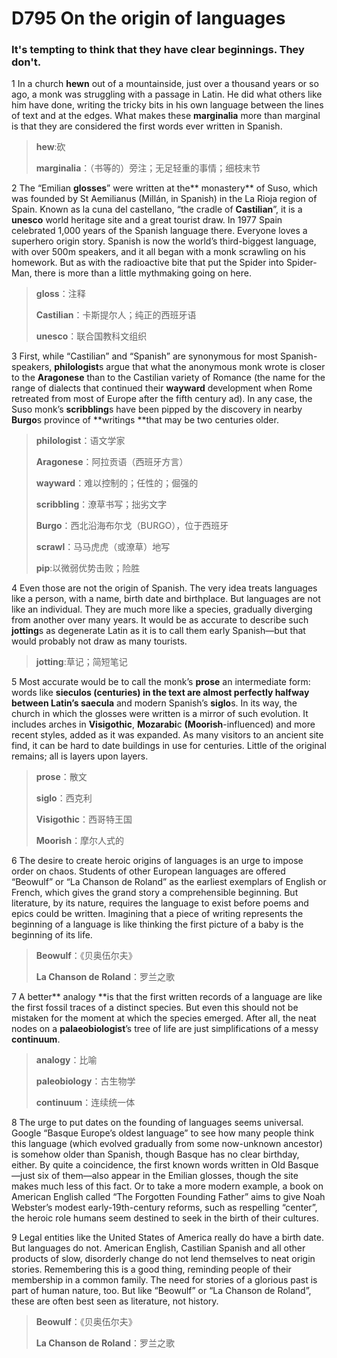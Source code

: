 # D795 On the origin of languages
### **It's tempting to think that they have clear beginnings. They don't.**
1 In a church **hewn** out of a mountainside, just over a thousand years or so ago, a monk was struggling with a passage in Latin. He did what others like him have done, writing the tricky bits in his own language between the lines of text and at the edges. What makes these **marginalia** more than marginal is that they are considered the first words ever written in Spanish.

> **hew**:砍
 > 
> **marginalia**：（书等的）旁注；无足轻重的事情；细枝末节
 > 

2 The “Emilian **glosses**” were written at the** monastery** of Suso, which was founded by St Aemilianus (Millán, in Spanish) in the La Rioja region of Spain. Known as la cuna del castellano, “the cradle of **Castilian**”, it is a **unesco** world heritage site and a great tourist draw. In 1977 Spain celebrated 1,000 years of the Spanish language there.
Everyone loves a superhero origin story. Spanish is now the world’s third-biggest language, with over 500m speakers, and it all began with a monk scrawling on his homework. But as with the radioactive bite that put the Spider into Spider-Man, there is more than a little mythmaking going on here.

> **gloss**：注释
 > 
> **Castilian**：卡斯提尔人；纯正的西班牙语
 > 
> **unesco**：联合国教科文组织
 > 

3 First, while “Castilian” and “Spanish” are synonymous for most Spanish-speakers, **philologist**s argue that what the anonymous monk wrote is closer to the **Aragonese** than to the Castilian variety of Romance (the name for the range of dialects that continued their **wayward** development when Rome retreated from most of Europe after the fifth century ad). In any case, the Suso monk’s **scribbling**s have been pipped by the discovery in nearby **Burgo**s province of **writings **that may be two centuries older.

> **philologist**：语文学家
 > 
> **Aragonese**：阿拉贡语（西班牙方言）
 > 
> **wayward**：难以控制的；任性的；倔强的
 > 
> **scribbling**：潦草书写；拙劣文字
 > 
> **Burgo**：西北沿海布尔戈（BURGO），位于西班牙
 > 
> **scrawl**：马马虎虎（或潦草）地写
 > 
> **pip**:以微弱优势击败；险胜
 > 

4 Even those are not the origin of Spanish. The very idea treats languages like a person, with a name, birth date and birthplace. But languages are not like an individual. They are much more like a species, gradually diverging from another over many years. It would be as accurate to describe such **jotting**s as degenerate Latin as it is to call them early Spanish—but that would probably not draw as many tourists.

> **jotting**:草记；简短笔记
 > 

5 Most accurate would be to call the monk’s **prose** an intermediate form: words like **sieculos **(centuries) in the text are almost perfectly halfway between Latin’s** saecula** and modern Spanish’s **siglo**s. In its way, the church in which the glosses were written is a mirror of such evolution. It includes arches in **Visigothic**, **Mozarabi**c **(Moorish**-influenced) and more recent styles, added as it was expanded. As many visitors to an ancient site find, it can be hard to date buildings in use for centuries. Little of the original remains; all is layers upon layers.

> **prose**：散文
 > 
> **siglo**：西克利
 > 
> **Visigothic**：西哥特王国
 > 
> **Moorish**：摩尔人式的
 > 

6 The desire to create heroic origins of languages is an urge to impose order on chaos. Students of other European languages are offered “Beowulf” or “La Chanson de Roland” as the earliest exemplars of English or French, which gives the grand story a comprehensible beginning. But literature, by its nature, requires the language to exist before poems and epics could be written. Imagining that a piece of writing represents the beginning of a language is like thinking the first picture of a baby is the beginning of its life.

> **Beowulf**：《贝奥伍尔夫》
 > 
> **La Chanson de Roland**：罗兰之歌
 > 

7 A better** analogy **is that the first written records of a language are like the first fossil traces of a distinct species. But even this should not be mistaken for the moment at which the species emerged. After all, the neat nodes on a **palaeobiologist**’s tree of life are just simplifications of a messy **continuum**.

> **analogy**：比喻
 > 
> **paleobiology**：古生物学
 > 
> **continuum**：连续统一体
 > 

8 The urge to put dates on the founding of languages seems universal. Google “Basque Europe’s oldest language” to see how many people think this language (which evolved gradually from some now-unknown ancestor) is somehow older than Spanish, though Basque has no clear birthday, either. By quite a coincidence, the first known words written in Old Basque—just six of them—also appear in the Emilian glosses, though the site makes much less of this fact. Or to take a more modern example, a book on American English called “The Forgotten Founding Father” aims to give Noah Webster’s modest early-19th-century reforms, such as respelling “center”, the heroic role humans seem destined to seek in the birth of their cultures.

9 Legal entities like the United States of America really do have a birth date. But languages do not. American English, Castilian Spanish and all other products of slow, disorderly change do not lend themselves to neat origin stories. Remembering this is a good thing, reminding people of their membership in a common family. The need for stories of a glorious past is part of human nature, too. But like “Beowulf” or “La Chanson de Roland”, these are often best seen as literature, not history.

> **Beowulf**：《贝奥伍尔夫》
 > 
> **La Chanson de Roland**：罗兰之歌
 > 

